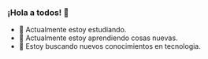 ### ¡Hola a todos! 👋
- 🔭 Actualmente estoy estudiando.
- 🌱 Actualmente estoy aprendiendo cosas nuevas.
- 🤔 Estoy buscando nuevos conocimientos en tecnologia.
